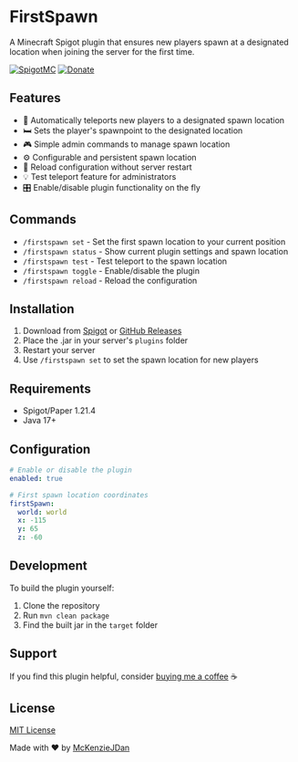 # FirstSpawn

A Minecraft Spigot plugin that ensures new players spawn at a designated location when joining the server for the first time.

[![SpigotMC](https://img.shields.io/badge/SpigotMC-FirstSpawn-orange)](https://www.spigotmc.org/resources/firstspawn.122818/)
[![Donate](https://img.shields.io/badge/Donate-PayPal-blue.svg)](https://www.paypal.com/paypalme/mckenzio)

## Features

- 📍 Automatically teleports new players to a designated spawn location
- 🛏️ Sets the player's spawnpoint to the designated location
- 🎮 Simple admin commands to manage spawn location
- ⚙️ Configurable and persistent spawn location
- 🔄 Reload configuration without server restart
- 💡 Test teleport feature for administrators
- 🎛️ Enable/disable plugin functionality on the fly

## Commands

- `/firstspawn set` - Set the first spawn location to your current position
- `/firstspawn status` - Show current plugin settings and spawn location
- `/firstspawn test` - Test teleport to the spawn location
- `/firstspawn toggle` - Enable/disable the plugin
- `/firstspawn reload` - Reload the configuration

## Installation

1. Download from [Spigot](https://www.spigotmc.org/resources/firstspawn.122818/) or [GitHub Releases](https://github.com/McKenzieJDan/FirstSpawn/releases)
2. Place the .jar in your server's `plugins` folder
3. Restart your server
4. Use `/firstspawn set` to set the spawn location for new players

## Requirements

- Spigot/Paper 1.21.4
- Java 17+

## Configuration

```yaml
# Enable or disable the plugin
enabled: true

# First spawn location coordinates
firstSpawn:
  world: world
  x: -115
  y: 65
  z: -60
```

## Development
To build the plugin yourself:

1. Clone the repository
2. Run `mvn clean package`
3. Find the built jar in the `target` folder

## Support
If you find this plugin helpful, consider [buying me a coffee](https://www.paypal.com/paypalme/mckenzio) ☕

## License

[MIT License](LICENSE)

Made with ❤️ by [McKenzieJDan](https://github.com/McKenzieJDan) 